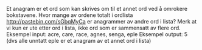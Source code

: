 Et anagram er et ord som kan skrives om til et annet ord ved å omrokere bokstavene. Hvor mange av ordene totalt i ordlista http://pastebin.com/sGbqMyCa er anagrammer av andre ord i lista?
Merk at vi kun er ute etter ord i lista, ikke ord som er sammensatt av flere ord.
Eksempel input: acre, care, race, agnes, senga, eple
Eksempel output: 5 (dvs alle unntatt eple er et anagram av et annet ord i lista)